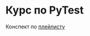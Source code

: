 # Курс по PyTest

Конспект по [плейлисту](https://youtube.com/playlist?list=PLeLN0qH0-mCVdHgdjlnKTl4jKuJgCK-4b&si=d26bnt7zMNBcXUk8)
